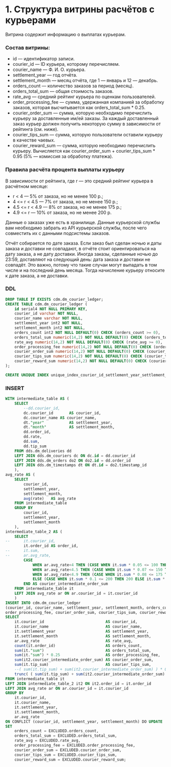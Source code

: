 # 1. Cтруктура витрины расчётов с курьерами

Витрина содержит информацию о выплатах курьерам.

### Состав витрины:

- id — идентификатор записи.
- courier_id — ID курьера, которому перечисляем.
- courier_name — Ф. И. О. курьера.
- settlement_year — год отчёта.
- settlement_month — месяц отчёта, где 1 — январь и 12 — декабрь.
- orders_count — количество заказов за период (месяц).
- orders_total_sum — общая стоимость заказов.
- rate_avg — средний рейтинг курьера по оценкам пользователей.
- order_processing_fee — сумма, удержанная компанией за обработку заказов, которая высчитывается как orders_total_sum * 0.25.
- courier_order_sum — сумма, которую необходимо перечислить курьеру за доставленные им/ей заказы. За каждый доставленный заказ курьер должен получить некоторую сумму в зависимости от рейтинга (см. ниже).
- courier_tips_sum — сумма, которую пользователи оставили курьеру в качестве чаевых.
- courier_reward_sum — сумма, которую необходимо перечислить курьеру. Вычисляется как courier_order_sum + courier_tips_sum * 0.95 (5% — комиссия за обработку платежа).

### Правила расчёта процента выплаты курьеру

В зависимости от рейтинга, где r — это средний рейтинг курьера в расчётном месяце:
- r < 4 — 5% от заказа, но не менее 100 р.;
- 4 <= r < 4.5 — 7% от заказа, но не менее 150 р.;
- 4.5 <= r < 4.9 — 8% от заказа, но не менее 175 р.;
- 4.9 <= r — 10% от заказа, но не менее 200 р.

Данные о заказах уже есть в хранилище. Данные курьерской службы вам необходимо забрать из API курьерской службы, после чего совместить их с данными подсистемы заказов.

Отчёт собирается по дате заказа. Если заказ был сделан ночью и даты заказа и доставки не совпадают, в отчёте стоит ориентироваться на дату заказа, а не дату доставки. Иногда заказы, сделанные ночью до 23:59, доставляют на следующий день: дата заказа и доставки не совпадёт. Это важно, потому что такие случаи могут выпадать в том числе и на последний день месяца. Тогда начисление курьеру относите к дате заказа, а не доставки.

### DDL

```SQL
DROP TABLE IF EXISTS cdm.dm_courier_ledger;
CREATE TABLE cdm.dm_courier_ledger (
	id serial4 NOT NULL PRIMARY KEY,
	courier_id varchar NOT NULL,
	courier_name varchar NOT NULL,
	settlement_year int2 NOT NULL,
	settlement_month int2 NOT NULL,
	orders_count int2 NOT NULL DEFAULT(0) CHECK (orders_count >= 0),
	orders_total_sum numeric(14,2) NOT NULL DEFAULT(0) CHECK (orders_total_sum >= 0),
	rate_avg numeric(14,2) NOT NULL DEFAULT(0) CHECK (rate_avg >= 0),
	order_processing_fee numeric(14,2) NOT NULL DEFAULT(0) CHECK (order_processing_fee >= 0),
	courier_order_sum numeric(14,2) NOT NULL DEFAULT(0) CHECK (courier_order_sum >= 0),
	courier_tips_sum numeric(14,2) NOT NULL DEFAULT(0) CHECK (courier_tips_sum >= 0),
	courier_reward_sum numeric(14,2) NOT NULL DEFAULT(0) CHECK (courier_reward_sum >= 0)
);

CREATE UNIQUE INDEX unique_index_courier_id_settlement_year_settlement_month ON cdm.dm_courier_ledger USING btree (courier_id, settlement_year, settlement_month);
```

### INSERT

```SQL
WITH intermediate_table AS (
	SELECT
		--dd.courier_id,
		dc.courier_id		AS courier_id,
		dc.courier_name	AS courier_name,
		dt."year"			AS settlement_year,
		dt."month"			AS settlement_month,
		dd.order_id,
		dd.rate,
		dd.sum,
		dd.tip_sum
	FROM dds.dm_deliveries dd
	LEFT JOIN dds.dm_couriers dc ON dc.id = dd.courier_id
	LEFT JOIN dds.dm_orders do2 ON do2.id = dd.order_id 
	LEFT JOIN dds.dm_timestamps dt ON dt.id = do2.timestamp_id
	),
avg_rate AS (
	SELECT
		courier_id,
		settlement_year,
		settlement_month,
		avg(rate)	AS avg_rate
	FROM intermediate_table
	GROUP BY 
		courier_id,
		settlement_year,
		settlement_month
	),
intermediate_table_2 AS (
	SELECT
--		it.courier_id,
		it.order_id	AS order_id,
--		it.sum,
--		ar.avg_rate,
		CASE
			WHEN ar.avg_rate<4 THEN (CASE WHEN it.sum * 0.05 <= 100 THEN 100 ELSE it.sum * 0.05 END)
			WHEN ar.avg_rate<4.5 THEN (CASE WHEN it.sum * 0.07 <= 150 THEN 150 ELSE it.sum * 0.07 END)
			WHEN ar.avg_rate<4.9 THEN (CASE WHEN it.sum * 0.08 <= 175 THEN 175 ELSE it.sum * 0.08 END)
			ELSE (CASE WHEN it.sum * 0.1 <= 200 THEN 200 ELSE it.sum * 0.1 END)
		END	AS courier_intermediate_order_sum
	FROM intermediate_table it
	LEFT JOIN avg_rate ar ON ar.courier_id = it.courier_id
	)
INSERT INTO cdm.dm_courier_ledger
(courier_id, courier_name, settlement_year, settlement_month, orders_count, orders_total_sum, rate_avg, 
order_processing_fee, courier_order_sum, courier_tips_sum, courier_reward_sum)
SELECT
	it.courier_id							AS courier_id,
	it.courier_name							AS courier_name,
	it.settlement_year						AS settlement_year,
	it.settlement_month						AS settlement_month,
	ar.avg_rate								AS rate_avg,
	count(it.order_id)						AS orders_count,
	sum(it."sum")							AS orders_total_sum,
	sum(it."sum") * 0.25 					AS order_processing_fee,
	sum(it2.courier_intermediate_order_sum)	AS courier_order_sum,
	sum(it.tip_sum)							AS courier_tips_sum,
	--( sum(it.tip_sum) + sum(it2.courier_intermediate_order_sum) ) * 0.95,
	trunc( ( sum(it.tip_sum) + sum(it2.courier_intermediate_order_sum) ) * 0.95, 2 )	AS courier_reward_sum
FROM intermediate_table it
LEFT JOIN intermediate_table_2 it2 ON it2.order_id = it.order_id
LEFT JOIN avg_rate ar ON ar.courier_id = it.courier_id
GROUP BY
	it.courier_id,
	it.courier_name,
	it.settlement_year,
	it.settlement_month,
	ar.avg_rate
ON CONFLICT (courier_id, settlement_year, settlement_month) DO UPDATE
SET
	orders_count = EXCLUDED.orders_count,
	orders_total_sum = EXCLUDED.orders_total_sum,
	rate_avg = EXCLUDED.rate_avg,
	order_processing_fee = EXCLUDED.order_processing_fee,
	courier_order_sum = EXCLUDED.courier_order_sum,
	courier_tips_sum = EXCLUDED.courier_tips_sum,
	courier_reward_sum = EXCLUDED.courier_reward_sum;
```